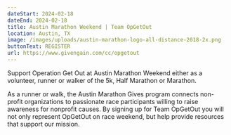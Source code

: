 ```yaml
---
dateStart: 2024-02-18
dateEnd: 2024-02-18
title: Austin Marathon Weekend | Team OpGetOut
location: Austin, TX
image: /images/uploads/austin-marathon-logo-all-distance-2018-2x.png
buttonText: REGISTER
url: https://www.givengain.com/cc/opgetout
---
```

Support Operation Get Out at Austin Marathon Weekend either as a volunteer, runner or walker of the 5k, Half Marathon or Marathon. 

As a runner or walk, the Austin Marathon Gives program connects non-profit organizations to passionate race participants willing to raise awareness for nonprofit causes. By signing up for Team OpGetOut you will not only represent OpGetOut on race weekend, but help provide resources that support our mission.